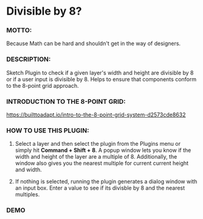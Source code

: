 # Divisible by 8?
### MOTTO: 
Because Math can be hard and shouldn't get in the way of designers.

### DESCRIPTION:
Sketch Plugin to check if a given layer's width and height are divisible by 8 or if a user input is divisible by 8. Helps to ensure that components conform to the 8-point grid approach.

### INTRODUCTION TO THE 8-POINT GRID: 
https://builttoadapt.io/intro-to-the-8-point-grid-system-d2573cde8632

### HOW TO USE THIS PLUGIN:
1. Select a layer and then select the plugin from the Plugins menu or simply hit **Command + Shift + 8**. 
   A popup window lets you know if the width and height of the layer are a multiple of 8. Additionally, the window also gives you the nearest multiple for current current height and width.

2. If nothing is selected, running the plugin generates a dialog window with an input box. Enter a value to see if its divisble by 8 and the nearest multiples.

### DEMO


